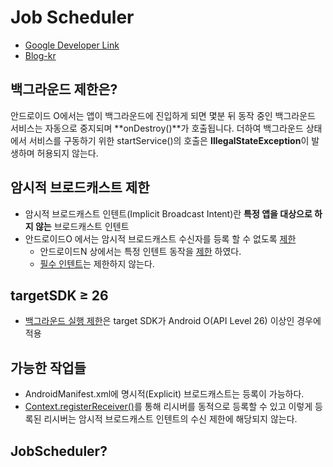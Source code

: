 # Job Scheduler
- [Google Developer Link](https://developer.android.com/reference/android/app/job/JobScheduler)
- [Blog-kr](https://medium.com/til-kotlin-ko/android-o%EC%97%90%EC%84%9C%EC%9D%98-%EB%B0%B1%EA%B7%B8%EB%9D%BC%EC%9A%B4%EB%93%9C-%EC%B2%98%EB%A6%AC%EB%A5%BC-%EC%9C%84%ED%95%9C-jobintentservice-250af2f7783c)

## 백그라운드 제한은?
안드로이드 O에서는 앱이 백그라운드에 진입하게 되면 몇분 뒤 동작 중인 백그라운드 서비스는 자동으로 중지되며 **onDestroy()**가 호출됩니다. 더하여 백그라운드 상태에서 서비스를 구동하기 위한 startService()의 호출은 **IllegalStateException**이 발생하며 허용되지 않는다.

## 암시적 브로드캐스트 제한
- 암시적 브로드캐스트 인텐트(Implicit Broadcast Intent)란 **특정 앱을 대상으로 하지 않는** 브로드캐스트 인텐트
- 안드로이드O 에서는 암시적 브로드캐스트 수신자를 등록 할 수 없도록 [제한](https://developer.android.com/about/versions/oreo/background#broadcasts)
	- 안드로이드N 상에서는 특정 인텐트 동작을 [제한](https://developer.android.com/topic/performance/background-optimization) 하였다.
	- [필수 인텐트](https://developer.android.com/guide/components/broadcast-exceptions)는 제한하지 않는다.

## targetSDK ≥ 26
- [백그라운드 실행 제한](https://developer.android.com/preview/features/background.htl)은 target SDK가 Android O(API Level 26) 이상인 경우에 적용

## 가능한 작업들
- AndroidManifest.xml에 명시적(Explicit) 브로드캐스트는 등록이 가능하다.
- [Context.registerReceiver()](https://developer.android.com/reference/android/content/Context.html#registerReceiver%28android.content.BroadcastReceiver,%20android.content.IntentFilter%29)를 통해 리시버를 동적으로 등록할 수 있고 이렇게 등록된 리시버는 암시적 브로드캐스트 인텐트의 수신 제한에 해당되지 않는다.

## JobScheduler?
<!--stackedit_data:
eyJoaXN0b3J5IjpbMTkyNTkwNzg5LC00NDg3OTgzNzksLTE1Mj
U2MTE3NzEsNzQ4MjYzMDcyXX0=
-->